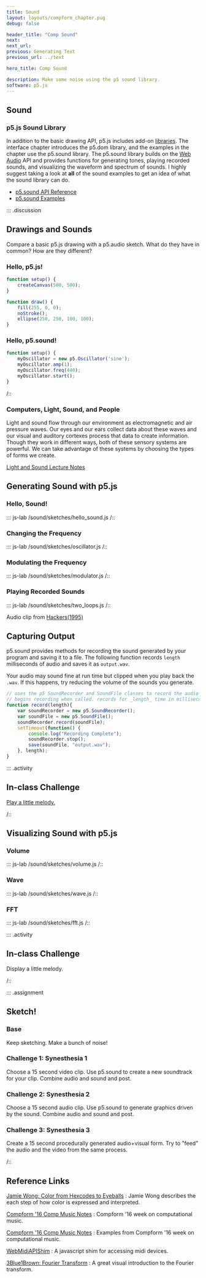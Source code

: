 ```yaml
---
title: Sound
layout: layouts/compform_chapter.pug
debug: false

header_title: "Comp Sound"
next: 
next_url: 
previous: Generating Text
previous_url: ../text

hero_title: Comp Sound

description: Make some noise using the p5 sound library.
software: p5.js
---
```


## Sound


### p5.js Sound Library

In addition to the basic drawing API, p5.js includes add-on [libraries](https://p5js.org/libraries/). The interface chapter introduces the p5.dom library, and the examples in the chapter use the p5.sound library. The p5.sound library builds on the [Web Audio](https://developer.mozilla.org/en-US/docs/Web/API/Web_Audio_API) API and provides functions for generating tones, playing recorded sounds, and visualizing the waveform and spectrum of sounds. I highly suggest taking a look at **all** of the sound examples to get an idea of what the sound library can do.
<!--[[Is the interface chapter on the p5 website? I couldn't find it.]]-->


- [p5.sound API Reference](https://p5js.org/reference/#/libraries/p5.sound)
- [p5.sound Examples](https://p5js.org/examples/)


::: .discussion
## Drawings and Sounds

Compare a basic p5.js drawing with a p5.audio sketch. What do they have in common? How are they different?



### Hello, p5.js!

```javascript
function setup() {
    createCanvas(500, 500);
}

function draw() {
    fill(255, 0, 0);
    noStroke();
    ellipse(250, 250, 100, 100);
}
```

### Hello, p5.sound!

```javascript
function setup() {
    myOscillator = new p5.Oscillator('sine');
    myOscillator.amp(1);
    myOscillator.freq(440);
    myOscillator.start();
}
```
/::

### Computers, Light, Sound, and People

Light and sound flow through our environment as electromagnetic and air pressure waves. Our eyes and our ears collect data about these waves and our visual and auditory cortexes process that data to create information. Though they work in different ways, both of these sensory systems are powerful. We can take advantage of these systems by choosing the types of forms we create. 

<!--[[This last sentence is unclear to me...I'll work on it.]]-->

[Light and Sound Lecture Notes](./light_and_sound.html)






## Generating Sound with p5.js

### Hello, Sound!
::: js-lab
/sound/sketches/hello_sound.js
/::

### Changing the Frequency
::: js-lab
/sound/sketches/oscillator.js
/::

### Modulating the Frequency
::: js-lab
/sound/sketches/modulator.js
/::

### Playing Recorded Sounds
::: js-lab
/sound/sketches/two_loops.js
/::

Audio clip from [Hackers(1995)](http://www.imdb.com/title/tt0113243/)


## Capturing Output

p5.sound provides methods for recording the sound generated by your program and saving it to a file. The following function records `length` milliseconds of audio and saves it as `output.wav`. 

Your audio may sound fine at run time but clipped when you play back the `.wav`. If this happens, try reducing the volume of the sounds you generate. 

```javascript
// uses the p5 SoundRecorder and SoundFile classes to record the audio output.
// begins recording when called. records for _length_ time in milliseconds.
function record(length){
    var soundRecorder = new p5.SoundRecorder();
    var soundFile = new p5.SoundFile();
    soundRecorder.record(soundFile);
    setTimeout(function() {
        console.log("Recording Complete");
        soundRecorder.stop();
        save(soundFile, "output.wav");
    }, length);
}
```



::: .activity
## In-class Challenge

[Play a little melody.](https://www.youtube.com/watch?v=DGCvo3RsLkU)

/::


## Visualizing Sound with p5.js


### Volume

::: js-lab
/sound/sketches/volume.js
/::

### Wave

::: js-lab
/sound/sketches/wave.js
/::


### FFT

::: js-lab
/sound/sketches/fft.js
/::


::: .activity
## In-class Challenge

Display a little melody.

/::




::: .assignment

## Sketch!

### Base
Keep sketching. Make a bunch of noise!


### Challenge 1: Synesthesia 1
Choose a 15 second video clip. Use p5.sound to create a new soundtrack for your clip. Combine audio and sound and post.

### Challenge 2: Synesthesia 2
Choose a 15 second audio clip. Use p5.sound to generate graphics driven by the sound. Combine audio and sound and post.

### Challenge 3: Synesthesia 3
Create a 15 second procedurally generated audio+visual form. Try to "feed" the audio and the video from the same process.

/::





## Reference Links



[Jamie Wong: Color from Hexcodes to Eyeballs](http://jamie-wong.com/post/color/)
: Jamie Wong describes the each step of how color is expressed and interpreted. 

[Compform '16 Comp Music Notes](http://psam3060-d-s16.github.io/class_notes/week_9/)
: Compform '16 week on computational music.

[Compform '16 Comp Music Notes](http://psam3060-d-s16.github.io/class_notes/week_9/docco_out/)
: Examples from Compform '16 week on computational music.

[WebMidiAPIShim](https://github.com/cwilso/WebMIDIAPIShim)
: A javascript shim for accessing midi devices.

[3Blue1Brown: Fourier Transform](https://www.youtube.com/watch?v=spUNpyF58BY)
: A great visual introduction to the Fourier transform.
